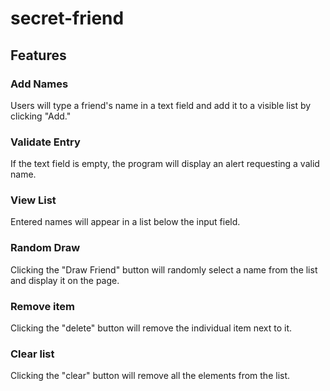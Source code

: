 # secret-friend
## Features
### Add Names
 Users will type a friend's name in a text field and add it to a visible list by clicking "Add."

### Validate Entry
 If the text field is empty, the program will display an alert requesting a valid name.

### View List
 Entered names will appear in a list below the input field.

### Random Draw
 Clicking the "Draw Friend" button will randomly select a name from the list and display it on the page.

### Remove item
 Clicking the "delete" button will remove the individual item next to it.

### Clear list
 Clicking the "clear" button will remove all the elements from the list.
